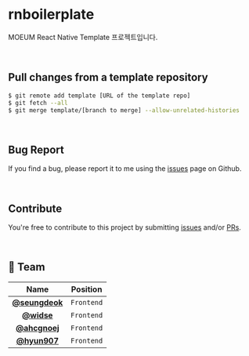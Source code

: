# rnboilerplate

MOEUM React Native Template 프로젝트입니다.

</br>

## Pull changes from a template repository

```bash
$ git remote add template [URL of the template repo]
$ git fetch --all
$ git merge template/[branch to merge] --allow-unrelated-histories
```

</br>

## Bug Report

If you find a bug, please report it to me using the [issues](https://github.com/team-moeum/rn-boilerplate/issues) page on Github.

</br>

## Contribute

You're free to contribute to this project by submitting [issues](https://github.com/team-moeum/rn-boilerplate/issues) and/or [PRs](https://github.com/team-moeum/rn-boilerplate/pulls).

</br>

## 👥 Team
| **Name** | **Position** |
|:--------:|:------------:|
| **[@seungdeok](https://github.com/seungdeok)** | `Frontend` |
| **[@widse](https://github.com/widse)** | `Frontend` |
| **[@ahcgnoej](https://github.com/ahcgnoej)** | `Frontend` |
| **[@hyun907](https://github.com/hyun907)** | `Frontend` |